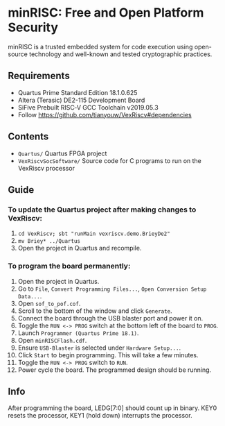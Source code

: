 # minRISC: Free and Open Platform Security
minRISC is a trusted embedded system for code execution using open-source technology and well-known and tested cryptographic practices.

## Requirements
- Quartus Prime Standard Edition 18.1.0.625
- Altera (Terasic) DE2-115 Development Board
- SiFive Prebuilt RISC‑V GCC Toolchain v2019.05.3
- Follow https://github.com/tianyouw/VexRiscv#dependencies

## Contents
- `Quartus/` Quartus FPGA project
- `VexRiscvSocSoftware/` Source code for C programs to run on the VexRiscv processor

## Guide
### To update the Quartus project after making changes to VexRiscv:
 1. `cd VexRiscv; sbt "runMain vexriscv.demo.BrieyDe2"`
 2. `mv Briey* ../Quartus`
 3. Open the project in Quartus and recompile.

### To program the board permanently:
 1. Open the project in Quartus.
 2. Go to `File`, `Convert Programming Files...`, `Open Conversion Setup Data...`.
 3. Open `sof_to_pof.cof`.
 4. Scroll to the bottom of the window and click `Generate`.
 5. Connect the board through the USB blaster port and power it on.
 6. Toggle the `RUN <-> PROG` switch at the bottom left of the board to `PROG`.
 7. Launch `Programmer (Quartus Prime 18.1)`.
 8. Open `minRISCFlash.cdf`.
 9. Ensure `USB-Blaster` is selected under `Hardware Setup...`.
 10. Click `Start` to begin programming. This will take a few minutes.
 11. Toggle the `RUN <-> PROG` switch to `RUN`.
 12. Power cycle the board. The programmed design should be running.

## Info
After programming the board, LEDG[7:0] should count up in binary.
KEY0 resets the processor, KEY1 (hold down) interrupts the processor.
